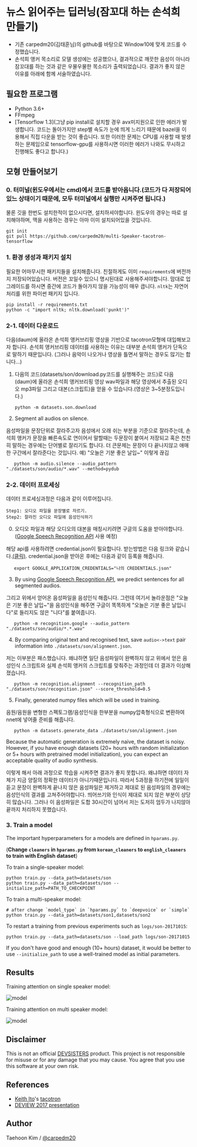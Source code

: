# 뉴스 읽어주는 딥러닝(잠꼬대 하는 손석희 만들기) 

* 기존 carpedm20(김태훈님)의 github를 바탕으로 Window10에 맞게 코드를 수정했습니다.  
* 손석희 앵커 목소리로  모델 생성에는 성공했으나, 결과적으로 깨끗한 음성이 아니라 잠꼬대를 하는 것과 같은 우물우물한 목소리가 출력되었습니다. 결과가 좋지 않은 이유를 아래에 함께 서술하였습니다. 

## 필요한 프로그램 
- Python 3.6+
- FFmpeg
- [Tensorflow 1.3](그냥 pip install로 설치할 경우 avx미지원으로 인한 에러가 발생합니다. 코드는 돌아가지만 step별 속도가 눈에 띄게 느리기 때문에 bazel을 이용해서 직접 다운을 받는 것이 좋습니다. 또한 이러한 문제는 CPU를 사용할 때 발생하는 문제임으로 tensorflow-gpu를 사용하시면 이러한 에러가 나와도 무시하고 진행해도 좋다고 합니다.)


## 모형 만들어보기 

### 0. 터미널(윈도우에서는 cmd)에서 코드를 받아옵니다.(코드가 다 저장되어있느 상태이기 때문에, 모두 터미널에서 실행만 시켜주면 됩니다.)
물론 깃을 한번도 설치한적이 없으시다면, 설치하셔야합니다. 윈도우의 경우는 따로 설치해야하며, 맥을 사용하는 경우는 아마 이미 설치되어있을 것입니다.

    git init 
    git pull https://github.com/carpedm20/multi-Speaker-tacotron-tensorflow

### 1. 환경 생성과 패키지 설치 
필요한 어마무시한 패키지들을 설치해줍니다. 친절하게도 이미 `requirements`에 버전까지 저장되어있습니다. 버전은 꼬일수 있으니 명시된대로 사용해주셔야합니다. 맘대로 업그레이드를 하시면 중간에 코드가 돌아가지 않을 가능성이 매우 큽니다. `nltk`는 자연어 처리를 위한 파이썬 패키지 입니다.  

    pip install -r requirements.txt
    python -c "import nltk; nltk.download('punkt')" 


### 2-1. 데이터 다운로드

다음(daum)에 올라온 손석희 앵커브리핑 영상을 기반으로 tacotron모형에 대입해보고자 합니다. 손석희 앵커브리핑 데이터를 사용하는 이유는 대부분 손석희 앵커가 단독으로 말하기 때문입니다. (그러나 음악이 나오거나 영상을 틀면서 말하는 경우도 많기는 합니다...)

1. 다음의 코드(datasets/son/download.py코드를 실행해주는 코드)로 다음(daum)에 올라온 손석희 앵커브리핑 영상 wav파일과 해당 영상에서 추출된 오디오 mp3파일 그리고 대본(스크립트)을 얻을 수 있습니다.(영상은 3~5분정도입니다.)

       python -m datasets.son.download

2. Segment all audios on silence.

음성파일을 문장단위로 잘라주고자 음성에서 오래 쉬는 부분을 기준으로 잘라주는데, 손석희 앵커가 문장을 빠른속도로 연이어서 말할때는 두문장이 
붙여서 저장되고 혹은 천천히 말하는 경우에는 단어별로 잘리기도 합니다. 더 큰문제는 문장이 다 끝나지않고 애매한 구간에서 잘라준다는 것입니다. 
예) "오늘은 기분 좋은 날입~" 이렇게 끊김

       python -m audio.silence --audio_pattern "./datasets/son/audio/*.wav" --method=pydub


### 2-2. 데이터 프로세싱

데이터 프로세싱과정은 다음과 같이 이루어집니다.
```
Step1: 오디오 파일을 문장별로 자르기.
Step2: 잘라진 오디오 파일에 음성인식하기
```

0. 오디오 파일과 해당 오디오의 대본을 매칭시키려면 구글의 도움을 받아야합니다. ([Google Speech Recognition API](https://cloud.google.com/speech/) 사용 예정)

해당 api를 사용하려면 credential.json이 필요합니다. 받는방법은 다음 링크와 같습니다.[(클릭)](https://developers.google.com/identity/protocols/application-default-credentials).
credential.json을 받아온 후에는 다음과 같이 등록을 해줍니다. 

       export GOOGLE_APPLICATION_CREDENTIALS="나의 CREDENTIALS.json"

3. By using [Google Speech Recognition API](https://cloud.google.com/speech/), we predict sentences for all segmented audios.

그리고 위에서 얻어온 음성파일을 음성인식 해줍니다. 그런데 여기서 놀라운점은  "오늘은 기분 좋은 날입~"을 음성인식을 해주면 구글이 똑똑하게 
 "오늘은 기분 좋은 날입니다"로 들리지도 않은 "니다"를 붙여줍니다.
 
       python -m recognition.google --audio_pattern "./datasets/son/audio/*.*.wav"

4. By comparing original text and recognised text, save `audio<->text` pair information into `./datasets/son/alignment.json`.

저는 이부분은 패스했습니다. 왜냐하면 일단 음성파일이 완벽하지 않고 위에서 얻은 음성인식 스크립트와 실제 손석희 앵커의 스크립트를 맞춰주는 과정인데 더 결과가 이상해졌습니다. 

       python -m recognition.alignment --recognition_path "./datasets/son/recognition.json" --score_threshold=0.5

5. Finally, generated numpy files which will be used in training.

음원/음원을 변형한 스펙토그램/음성인식을 한부분을 numpy압축형식으로 변환하여 nnet에 넣어줄 준비를 해줍니다. 

       python -m datasets.generate_data ./datasets/son/alignment.json

Because the automatic generation is extremely naive, the dataset is noisy. However, if you have enough datasets (20+ hours with random initialization or 5+ hours with pretrained model initialization), you can expect an acceptable quality of audio synthesis.

이렇게 해서 아래 과정으로 학습을 시켜주면 결과가 좋지 못합니다. 왜냐하면 데이터 자체가 지금 양질의 정확한 데이터가 아니기때문입니다. 
따라서 5과정을 하기전에 일일이 듣고 문장이 완벽하게 끝나지 않은 음성파일은 제거하고 제대로 된 음성파일의 경우에는 음성인식의 결과를 고쳐주어야합니다. 띄어쓰기와 인식이 제대로 되지 않은 부분이 상당히 많습니다. 그러나 이 음성파일은 도합 30시간이 넘어서 저는 도저히 엄두가 나지않아 끝까지 처리하지 못했습니다.


### 3. Train a model

The important hyperparameters for a models are defined in `hparams.py`.

(**Change `cleaners` in `hparams.py` from `korean_cleaners` to `english_cleaners` to train with English dataset**)

To train a single-speaker model:

    python train.py --data_path=datasets/son
    python train.py --data_path=datasets/son --initialize_path=PATH_TO_CHECKPOINT

To train a multi-speaker model:

    # after change `model_type` in `hparams.py` to `deepvoice` or `simple`
    python train.py --data_path=datasets/son1,datasets/son2

To restart a training from previous experiments such as `logs/son-20171015`:

    python train.py --data_path=datasets/son --load_path logs/son-20171015

If you don't have good and enough (10+ hours) dataset, it would be better to use `--initialize_path` to use a well-trained model as initial parameters.



## Results

Training attention on single speaker model:

![model](./assets/attention_single_speaker.gif)

Training attention on multi speaker model:

![model](./assets/attention_multi_speaker.gif)


## Disclaimer

This is not an official [DEVSISTERS](http://devsisters.com/) product. This project is not responsible for misuse or for any damage that you may cause. You agree that you use this software at your own risk.


## References

- [Keith Ito](https://github.com/keithito)'s [tacotron](https://github.com/keithito/tacotron)
- [DEVIEW 2017 presentation](https://www.slideshare.net/carpedm20/deview-2017-80824162)


## Author

Taehoon Kim / [@carpedm20](http://carpedm20.github.io/)
